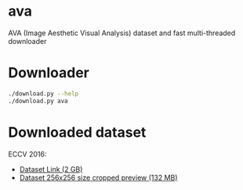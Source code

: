 # ava
AVA (Image Aesthetic Visual Analysis) dataset and fast multi-threaded downloader


# Downloader
```sh
./download.py --help
./download.py ava
```


# Downloaded dataset

ECCV 2016:
* [Dataset Link (2 GB)](dataset_link)
* [Dataset 256x256 size cropped preview (132 MB)](dataset_preview_link)


[dataset_link]: https://drive.google.com/open?id=0BxeylfSgpk1MN1hUNHk1bDhYRTA
[dataset_preview_link]: https://drive.google.com/open?id=0BxeylfSgpk1MU2RsVXo3bEJWM2c
